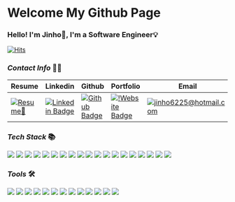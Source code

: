 # Welcome My Github Page 

### Hello! I'm Jinho👋, I'm a Software Engineer💡


[![Hits](https://hits.seeyoufarm.com/api/count/incr/badge.svg?url=https%3A%2F%2Fgithub.com%2Fjinho6225&count_bg=%2379C83D&title_bg=%23555555&icon=&icon_color=%23E7E7E7&title=hits&edge_flat=false)](https://hits.seeyoufarm.com)


### _Contact Info_ 💁‍♂️
Resume | Linkedin | Github | Portfolio | Email
--- | --- | --- | --- | ---
[![Resume📄](https://img.shields.io/badge/Resume-blue?style=flat-square&logo=read%20the%20docs&logoColor=white&link=https://drive.google.com/file/d/1tIXxgrAmTGdCXqFPJ7aVLrNh_ju38rNU/view)](https://drive.google.com/file/d/1tIXxgrAmTGdCXqFPJ7aVLrNh_ju38rNU/view) | [![Linkedin Badge](https://img.shields.io/badge/-LinkedIn-blue?style=flat-square&logo=Linkedin&logoColor=white&link=https://www.linkedin.com/in/jinho6225/)](https://www.linkedin.com/in/jinho6225/) | [![Github Badge](https://img.shields.io/badge/-Github-black?style=flat-square&logo=Github&logoColor=white&link=https://github.com/jinho6225)](https://www.github.com/jinho6225) | [![!Website Badge](https://img.shields.io/badge/-Portfolio-green?style=flat-square&logo=portfolio&logoColor=white&link=https://jinho6225.netlify.app/)](https://jinho6225.netlify.app/) | [![jinho6225@hotmail.com](https://img.shields.io/badge/jinho6225@hotmail.com-blue?style=flat-square&logo=minutemailer&logoColor=white&link=mailto:jinho6225@hotmail.com)](mailto:jinho6225@hotmail.com)


### _Tech Stack_ 📚
<span>
<img src="https://img.shields.io/badge/JavaScript-yellow?style=flat-square&logo=JavaScript&logoColor=white" />
<img src="https://img.shields.io/badge/React-blue?style=flat-square&logo=React&logoColor=white" />
<img src="https://img.shields.io/badge/Node-green?style=flat-square&logo=node.js&logoColor=white" />
<img src="https://img.shields.io/badge/TypeScript-blue?style=flat-square&logo=TypeScript&logoColor=white" />
<img src="https://img.shields.io/badge/Express-gray?style=flat-square&logo=Express&logoColor=white" />
<img src="https://img.shields.io/badge/D3-yellow?style=flat-square&logo=D3.js&logoColor=white" />
<img src="https://img.shields.io/badge/Vue-green?style=flat-square&logo=vue.js&logoColor=white" />
<img src="https://img.shields.io/badge/Ruby-red?style=flat-square&logo=Ruby&logoColor=white" />
<img src="https://img.shields.io/badge/RubyonRails-red?style=flat-square&logo=RubyonRails&logoColor=white" />
<img src="https://img.shields.io/badge/swift-red?style=flat-square&logo=swift&logoColor=white" />
<img src="https://img.shields.io/badge/Python-blue?style=flat-square&logo=Python&logoColor=white" />
<img src="https://img.shields.io/badge/Django-darkgreen?style=flat-square&logo=Django&logoColor=white" />
<img src="https://img.shields.io/badge/Mysql-skyblue?style=flat-square&logo=mysql&logoColor=white" />
<img src="https://img.shields.io/badge/Postgresql-blue?style=flat-square&logo=postgresql&logoColor=white" />
<img src="https://img.shields.io/badge/MongoDB-darkgreen?style=flat-square&logo=mongodb&logoColor=white" />
<img src="https://img.shields.io/badge/HTML-red?style=flat-square&logo=HTML5&logoColor=white" />
<img src="https://img.shields.io/badge/CSS-blue?style=flat-square&logo=CSS3&logoColor=white" />
<img src="https://img.shields.io/badge/aws-navy?style=flat-square&logo=amazon%20aws&logoColor=white" />
<img src="https://img.shields.io/badge/Redux-purple?style=flat-square&logo=Redux&logoColor=white" />
</span>



### _Tools_ 🛠
<span>
<img src="https://img.shields.io/badge/npm-red?style=flat-square&logo=npm&logoColor=white"/>
<img src="https://img.shields.io/badge/yarn-skyblue?style=flat-square&logo=yarn&logoColor=white"/>
<img src="https://img.shields.io/badge/Git-red?style=flat-square&logo=git&logoColor=white"/>
<img src="https://img.shields.io/badge/VSC-darkblue?style=flat-square&logo=visual%20studio%20code&logoColor=white"/>
<img src="https://img.shields.io/badge/Xcode-white?style=flat-square&logo=xcode&logoColor=blue"/>
<img src="https://img.shields.io/badge/JSON-skyblue?style=flat-square&logo=json&logoColor=white"/>
<img src="https://img.shields.io/badge/postman-red?style=flat-square&logo=postman&logoColor=white"/>
<img src="https://img.shields.io/badge/webpack-skyblue?style=flat-square&logo=webpack&logoColor=white"/>
<img src="https://img.shields.io/badge/babel-yellow?style=flat-square&logo=babel&logoColor=white"/>
<img src="https://img.shields.io/badge/chrome%20devtool-blue?style=flat-square&logo=google%20chrome&logoColor=white"/>
<img src="https://img.shields.io/badge/ubuntu-red?style=flat-square&logo=ubuntu&logoColor=white"/>
<img src="https://img.shields.io/badge/jira-blue?style=flat-square&logo=jira&logoColor=white"/>
<img src="https://img.shields.io/badge/confluence-white?style=flat-square&logo=confluence&logoColor=blue"/>

</span>



<!-- ### 😄 Current activity
- 🌱 I’m currently learning Swift
- 👯 I’m looking to collaborate on ...
- 🤔 I’m looking for help with ...
- 💬 Ask me about ...
- 📫 How to reach me: ...
- 😄 Pronouns: ...
- ⚡ Fun fact: ...
 -->
